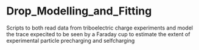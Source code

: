 # Drop_Modelling_and_Fitting
 Scripts to both read data from triboelectric charge experiments and model the trace expecited to be seen by a Faraday cup to estimate the extent of experimental particle precharging and selfcharging
